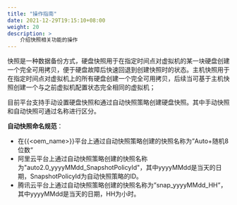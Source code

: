 ```yaml
---
title: "操作指南"
date: 2021-12-29T19:15:10+08:00
weight: 20
description: >
    介绍快照相关功能的操作
---
```


快照是一种数据备份方式，硬盘快照用于在指定时间点对虚拟机的某一块硬盘创建一个完全可用拷贝，便于硬盘故障后快速回退到创建快照时的状态。主机快照用于在指定时间点对虚拟机上的所有硬盘创建一个完全可用拷贝，后续当可基于主机快照创建一个与之前虚拟机配置状态完全相同的虚拟机；

目前平台支持手动设置硬盘快照和通过自动快照策略创建硬盘快照。其中手动快照和自动快照可通过名称进行区分。

**自动快照命名规范**：

- 在{{<oem_name>}}平台上通过自动快照策略创建的快照名称为”Auto+随机8位数“
- 阿里云平台上通过自动快照策略创建的快照名称为"auto2.0_yyyyMMdd_SnapshotPolicyId"，其中yyyyMMdd是当天的日期，SnapshotPolicyId为自动快照策略的ID。
- 腾讯云平台上通过自动快照策略创建的快照名称为”snap_yyyyMMdd_HH”，其中yyyyMMdd是当天的日期，HH为小时。